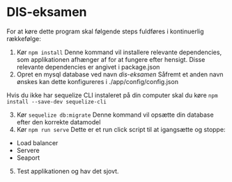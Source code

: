 # DIS-eksamen


For at køre dette program skal følgende steps fuldføres i kontinuerlig rækkefølge:

1. Kør `npm install`
Denne kommand vil installere relevante dependencies, som applikationen afhænger af for at fungere efter hensigt. Disse relevante dependencies er angivet i package.json
2. Opret en mysql database ved navn *dis-eksamen*
Såfremt et anden navn ønskes kan dette konfigureres i ./app/config/config.json

Hvis du ikke har sequelize CLI instaleret på din computer skal du køre `npm install --save-dev sequelize-cli`

3. Kør `sequelize db:migrate`
Denne kommand vil opsætte din database efter den korrekte datamodel
4. Kør `npm run serve`
Dette er et run click script til at igangsætte og stoppe:
  - Load balancer
  - Servere
  - Seaport
5. Test applikationen og hav det sjovt.
